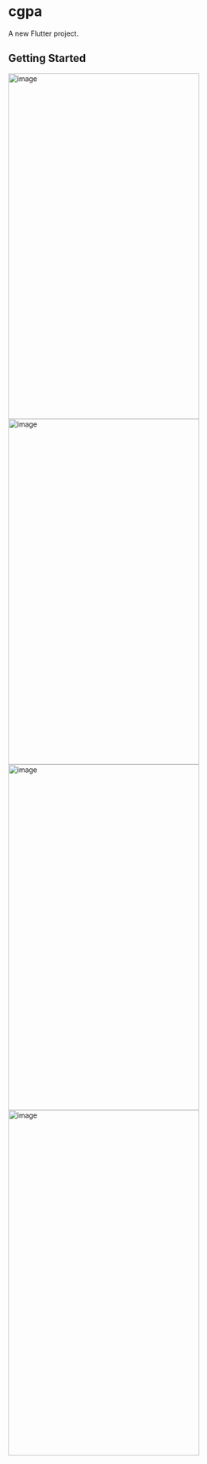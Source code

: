 # cgpa

A new Flutter project.

## Getting Started
<img width="385" height="696" alt="image" src="https://github.com/user-attachments/assets/33744e6b-ceeb-48cd-9ca6-bd4401103980" />
<img width="385" height="696" alt="image" src="https://github.com/user-attachments/assets/78229273-ba18-40c5-be08-5715245c7fc1" />
<img width="385" height="696" alt="image" src="https://github.com/user-attachments/assets/6004fde1-bc0c-4cb3-84f4-0ccc158c2a62" />
<img width="385" height="696" alt="image" src="https://github.com/user-attachments/assets/6c49537a-00dd-4fba-ac75-a5a90c9575b7" />



